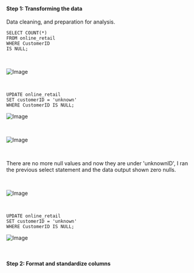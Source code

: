 #### Step 1: Transforming the data
Data cleaning, and preparation for analysis.

```
SELECT COUNT(*) 
FROM online_retail 
WHERE CustomerID 
IS NULL;
``` 

<br> 


![Image](https://github.com/user-attachments/assets/6c2fb930-2740-40bf-8e0b-0bbd2192926f)


<br> 

```
UPDATE online_retail 
SET customerID = 'unknown'
WHERE CustomerID IS NULL;
``` 

![Image](https://github.com/user-attachments/assets/3c2b935f-4732-40df-8408-a27a2d0cc40f)


<br> 


![Image](https://github.com/user-attachments/assets/00db9dd3-a42f-4e54-8b1e-b148a42a6836)


<br> 


There are no more null values and now they are under 'unknownID', I ran the previous select statement and the data output shown zero nulls. 


<br>


![Image](https://github.com/user-attachments/assets/797ae335-c40b-4da3-aeec-fa37030bd5fd)


<br> 


```
UPDATE online_retail 
SET customerID = 'unknown'
WHERE CustomerID IS NULL;
```

![Image](https://github.com/user-attachments/assets/16d720ac-c031-45bd-b1df-e2a31fff935f)


<br>



#### Step 2: Format and standardize columns 


